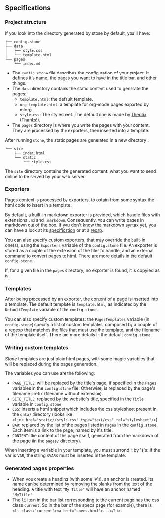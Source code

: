 ## Specifications

### Project structure

If you look into the directory generated by stone by default, you'll
have:

    ├── config.stone
    ├── data
    │   ├── style.css
    │   └── template.html
    └── pages
        └── index.md

* The `config.stone` file describes the configuration of your
project. It defines it's name, the pages you want to have in the title
bar, and other things.
* The `data` directory contains the static content used to generate
  the pages:
  - `template.html`: the default template.
  - `org-template.html`: a template for org-mode pages exported by mlorg.
  - `style.css`: The stylesheet. The default one is made by
    [Theotix](http://theotix.me) (Thanks!).
* The `pages` directory is where you write the pages with your
  content. They are processed by the exporters, then inserted into a
  template.

After running `stone`, the static pages are generated in a new
directory :

    └── site
        ├── index.html
        └── static
            └── style.css

The `site` directory contains the generated content: what you want to
send online to be served by your web server.

### Exporters

Pages content is processed by exporters, to obtain from some syntax
the html code to insert in a template.

By default, a built-in markdown exporter is provided, which handle
files with extensions `.md` and `.markdown`. Consequently, you can
write pages in markdown out of the box. If you don't know the markdown
syntax yet, you can have a look at its
[specification](http://daringfireball.net/projects/markdown/syntax) or
at a
[recap](http://support.mashery.com/docs/customizing_your_portal/Markdown_Cheat_Sheet).

You can also specify custom exporters, that may override the built-in
one(s), using the `Exporters` variable of the `config.stone` file. An
exporter is stored as a couple of the extension of the files to
handle, and an external command to convert pages to html. There are
more details in the default `config.stone`.

If, for a given file in the `pages` directory, no exporter is found,
it is copyied as is.

### Templates

After being processed by an exporter, the content of a page is
inserted into a template. The default template is `template.html`, as
indicated by the `DefaultTemplate` variable of the `config.stone`.

You can also specify custom templates: the `PagesTemplates` variable
(in `config.stone`) specify a list of custom templates, composed by a
couple of a regexp that matches the files that must use the template,
and the filename of the template itself. There are more details in the
default `config.stone`.

### Writing custom templates

*Stone* templates are just plain html pages, with some magic variables
that will be replaced during the pages generation.

The variables you can use are the following:

* `PAGE_TITLE`: will be replaced by the title's page, if specified in
the `Pages` variables in the `config.stone` file. Otherwise, is
replaced by the page's filename prefix (filename without extension).
* `SITE_TITLE`: replaced by the website's title, specified in the
  `Title` variable in `config.stone`
* `CSS`: inserts a html snippet which includes the css stylesheet
  present in the `data/` directory (looks like
  `<link href="static//style.css" type="text/css" rel="stylesheet"/>`)
* `BAR`: replaced by the list of the pages listed in `Pages` in the
  `config.stone`. Each item is a link to the page, named by it's
  title.
* `CONTENT`: the content of the page itself, generated from the
  markdown of the page (in the `pages/` directory).

When inserting a variable in your template, you must surrond it by
'`$`'s: if the var is `VAR`, the string `$VAR$` must be inserted in the
template.

### Generated pages properties

* When you create a heading (with some '`#`'s), an anchor is
  created. Its name can be determined by removing the blanks from the
  text of the heading. A title with text `"My Title"` will have an
  anchor named `"MyTitle"`.
* The `li` item in the bar list corresponding to the current page has
  the css class `current`. So in the bar of the specs page (for
  example), there is
  `<li class="current"><a href="specs.html">...</li>`.
